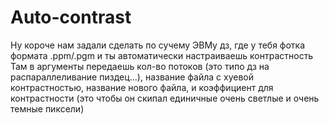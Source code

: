 # Auto-contrast

Ну короче нам задали сделать по сучему ЭВМу дз, где у тебя фотка формата .ppm/.pgm и ты автоматически настраиваешь контрастность
Там в аргументы передаешь кол-во потоков (это типо дз на распараллеливание пиздец...), название файла с хуевой контрастностью, 
название нового файла, и коэффициент для контрастности (это чтобы он скипал единичные очень светлые и очень темные пиксели)
